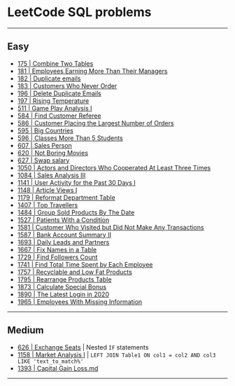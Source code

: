 # LeetCode SQL problems
***

## Easy
- [175 | Combine Two Tables](https://github.com/kyaiooiayk/SQL-Notes/blob/main/LeetCode/files/175%20-%20Combine%20Two%20Tables.md)
- [181 | Employees Earning More Than Their Managers
 ](https://github.com/kyaiooiayk/SQL-Notes/blob/main/LeetCode/files/181%20-%20Employees%20Earning%20More%20Than%20Their%20Managers.md)
- [182 | Duplicate emails](https://github.com/kyaiooiayk/SQL-Notes/blob/main/LeetCode/files/182%20-%20Duplicate%20emails.md)
- [183 | Customers Who Never Order](https://github.com/kyaiooiayk/SQL-Notes/blob/main/LeetCode/files/183%20-%20Customers%20Who%20Never%20Order.md)
- [196 | Delete Duplicate Emails](https://github.com/kyaiooiayk/SQL-Notes/blob/main/LeetCode/files/196%20-%20Delete%20Duplicate%20Emails.md)
- [197 | Rising Temperature](https://github.com/kyaiooiayk/SQL-Notes/blob/main/LeetCode/files/197%20-%20Rising%20Temperature.md)
- [511 | Game Play Analysis I](https://github.com/kyaiooiayk/SQL-Notes/blob/main/LeetCode/files/511%20-%20Game%20Play%20Analysis%20I.md)
- [584 | Find Customer Referee](https://github.com/kyaiooiayk/SQL-Notes/blob/main/LeetCode/files/584%20-%20Find%20Customer%20Referee.md)
- [586 | Customer Placing the Largest Number of Orders](https://github.com/kyaiooiayk/SQL-Notes/blob/main/LeetCode/files/586%20-%20Customer%20Placing%20the%20Largest%20Number%20of%20Orders.md)
- [595 | Big Countries](https://github.com/kyaiooiayk/SQL-Notes/blob/main/LeetCode/files/595%20-%20Big%20Countries.md)
- [596 | Classes More Than 5 Students](https://github.com/kyaiooiayk/SQL-Notes/blob/main/LeetCode/files/596%20-%20%20Classes%20More%20Than%205%20Students.md)
- [607 | Sales Person](https://github.com/kyaiooiayk/SQL-Notes/blob/main/LeetCode/files/607%20-%20Sales%20Person.md)
- [620 | Not Boring Movies](https://github.com/kyaiooiayk/SQL-Notes/blob/main/LeetCode/files/620%20-%20Not%20Boring%20Movies.md)
- [627 | Swap salary](https://github.com/kyaiooiayk/SQL-Notes/blob/main/LeetCode/files/627%20-%20Swap%20Salary.md)
- [1050 | Actors and Directors Who Cooperated At Least Three Times](https://github.com/kyaiooiayk/SQL-Notes/blob/main/LeetCode/files/1050%20-%20Actors%20and%20Directors%20Who%20Cooperated%20At%20Least%20Three%20Times.md)
- [1084 | Sales Analysis III](https://github.com/kyaiooiayk/SQL-Notes/blob/main/LeetCode/files/1084%20-%20Sales%20Analysis%20III.md)
- [1141 | User Activity for the Past 30 Days I](https://github.com/kyaiooiayk/SQL-Notes/blob/main/LeetCode/files/1141%20-%20User%20Activity%20for%20the%20Past%2030%20Days%20I.md)
- [1148 | Article Views I](https://github.com/kyaiooiayk/SQL-Notes/blob/main/LeetCode/files/1148%20-%20Article%20Views%20I.md)
- [1179 | Reformat Department Table](https://github.com/kyaiooiayk/SQL-Notes/blob/main/LeetCode/files/1179%20-%20Reformat%20Department%20Table.md)
- [1407 | Top Travellers](https://github.com/kyaiooiayk/SQL-Notes/blob/main/LeetCode/files/1407%20-%20Top%20Travellers.md)
- [1484 | Group Sold Products By The Date](https://github.com/kyaiooiayk/SQL-Notes/blob/main/LeetCode/files/1484%20-%20Group%20Sold%20Products%20By%20The%20Date.md)
- [1527 | Patients With a Condition](https://github.com/kyaiooiayk/SQL-Notes/blob/main/LeetCode/files/1527%20-%20Patients%20With%20a%20Condition.md)
- [1581 | Customer Who Visited but Did Not Make Any Transactions](https://github.com/kyaiooiayk/SQL-Notes/blob/main/LeetCode/files/1581%20-%20Customer%20Who%20Visited%20but%20Did%20Not%20Make%20Any%20Transactions.md)
- [1587 | Bank Account Summary II](https://github.com/kyaiooiayk/SQL-Notes/blob/main/LeetCode/files/1587%20-%20Bank%20Account%20Summary%20II.md)
- [1693 | Daily Leads and Partners](https://github.com/kyaiooiayk/SQL-Notes/blob/main/LeetCode/files/1693%20-%20Daily%20Leads%20and%20Partners.md)
- [1667 | Fix Names in a Table](https://github.com/kyaiooiayk/SQL-Notes/blob/main/LeetCode/files/1667%20-%20Fix%20Names%20in%20a%20Table.md)
- [1729 | Find Followers Count](https://github.com/kyaiooiayk/SQL-Notes/blob/main/LeetCode/files/1729%20-%20Find%20Followers%20Count.md)
- [1741 | Find Total Time Spent by Each Employee](https://github.com/kyaiooiayk/SQL-Notes/tree/main/LeetCode/files)
- [1757 | Recyclable and Low Fat Products](https://github.com/kyaiooiayk/SQL-Notes/blob/main/LeetCode/files/1757%20-%20Recyclable%20and%20Low%20Fat%20Products.md)
- [1795 | Rearrange Products Table](https://github.com/kyaiooiayk/SQL-Notes/blob/main/LeetCode/files/1795%20-%20Rearrange%20Products%20Table.md)
- [1873 | Calculate Special Bonus](https://github.com/kyaiooiayk/SQL-Notes/blob/main/LeetCode/files/1873%20-%20Calculate%20Special%20Bonus.md)
- [1890 | The Latest Login in 2020](https://github.com/kyaiooiayk/SQL-Notes/blob/main/LeetCode/files/1890%20-%20The%20Latest%20Login%20in%202020.md)
- [1965 | Employees With Missing Information](https://github.com/kyaiooiayk/SQL-Notes/blob/main/LeetCode/files/1965%20-%20Employees%20With%20Missing%20Information.md)
***

## Medium
- [626 | Exchange Seats](https://github.com/kyaiooiayk/SQL-Notes/blob/main/LeetCode/files/626%20-%20Exchange%20Seats.md) | Nested `IF` statements
- [1158 | Market Analysis I](https://github.com/kyaiooiayk/SQL-Notes/blob/main/LeetCode/files/1158%20-%20Market%20Analysis%20I.md) | `LEFT JOIN Table1 ON col1 = col2 AND col3 LIKE 'text_to_match%'`
- [1393 | Capital Gain Loss.md](https://github.com/kyaiooiayk/SQL-Notes/blob/main/LeetCode/files/1393%20-%20Capital%20Gain%20Loss.md)
***
